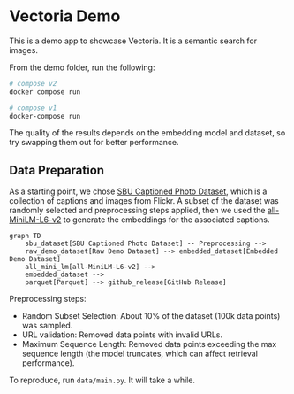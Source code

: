 # Vectoria Demo

This is a demo app to showcase Vectoria. It is a semantic search for images.

From the demo folder, run the following:
```sh
# compose v2 
docker compose run

# compose v1
docker-compose run
```

The quality of the results depends on the embedding model and dataset, so try swapping them out for better performance.

## Data Preparation

As a starting point, we chose [SBU Captioned Photo Dataset](https://huggingface.co/datasets/sbu_captions), which is a collection of captions and images from Flickr.
A subset of the dataset was randomly selected and preprocessing steps applied, then we used the [all-MiniLM-L6-v2](https://huggingface.co/sentence-transformers/all-MiniLM-L6-v2) to generate the embeddings for the associated captions.

```mermaid
graph TD
    sbu_dataset[SBU Captioned Photo Dataset] -- Preprocessing --> 
    raw_demo_dataset[Raw Demo Dataset] --> embedded_dataset[Embedded Demo Dataset]
    all_mini_lm[all-MiniLM-L6-v2] --> 
    embedded_dataset --> 
    parquet[Parquet] --> github_release[GitHub Release]
```

Preprocessing steps:
- Random Subset Selection: About 10% of the dataset (100k data points) was sampled.
- URL validation: Removed data points with invalid URLs.
- Maximum Sequence Length: Removed data points exceeding the max sequence length (the model truncates, which can affect retrieval performance).

To reproduce, run `data/main.py`. It will take a while.